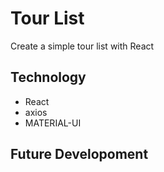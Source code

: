 # Tour List
Create a simple tour list with React

## Technology 
* React
* axios
* MATERIAL-UI

## Future Developoment
